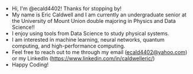 - Hi, I'm @ecald4402! Thanks for stopping by!
- My name is Eric Caldwell and I am currently an undergraduate senior at the University of Mount Union double majoring in Physics and Data Science!!
- I enjoy using tools from Data Science to study physical systems.
- I am interested in machine learning, neural networks, quantum computing, and high-performance computing.
- Feel free to reach out to me through my email (ecald4402@yahoo.com) or my LinkedIn (https://www.linkedin.com/in/caldwelleric/)
- Happy Coding!


<!---
ecald4402/ecald4402 is a ✨ special ✨ repository because its `README.md` (this file) appears on your GitHub profile.
You can click the Preview link to take a look at your changes.
--->
